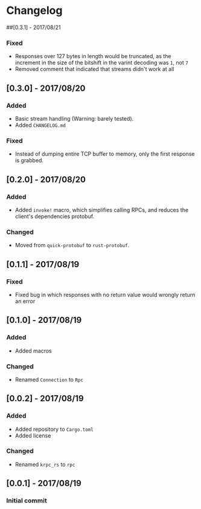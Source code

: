 # Changelog

##[0.3.1] - 2017/08/21
### Fixed
 - Responses over 127 bytes in length would be truncated, as the increment in the size of the bitshift in the varint decoding was `1`, not `7`
 - Removed comment that indicated that streams didn't work at all

## [0.3.0] - 2017/08/20
### Added
 - Basic stream handling (Warning: barely tested).
 - Added `CHANGELOG.md`
### Fixed
 - Instead of dumping entire TCP buffer to memory, only the first response is grabbed.

## [0.2.0] - 2017/08/20
### Added
 - Added `invoke!` macro, which simplifies calling RPCs, and reduces the client's dependencies protobuf.
### Changed
 - Moved from `quick-protobuf` to `rust-protobuf`.

## [0.1.1] - 2017/08/19
### Fixed
 - Fixed bug in which responses with no return value would wrongly return an error

## [0.1.0] - 2017/08/19
### Added
 - Added macros
### Changed
 - Renamed `Connection` to `Rpc`

## [0.0.2] - 2017/08/19
### Added
 - Added repository to `Cargo.toml`
 - Added license
### Changed
 - Renamed `krpc_rs` to `rpc`

## [0.0.1] - 2017/08/19
### Initial commit
